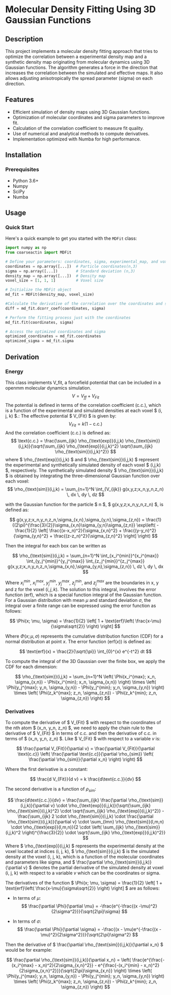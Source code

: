 # Molecular Density Fitting Using 3D Gaussian Functions

## Description
This project implements a molecular density fitting approach that tries to optimize the correlation between a experimental density map and a synthetic density map originating from molecular dynamics using 3D Gaussian functions. The algorithm generates a force in the direction that increases the correlation between the simulated and effective maps. It also allows adjusting anisotropically the spread parameter (sigma) on each direction. 

## Features
- Efficient simulation of density maps using 3D Gaussian functions.
- Optimization of molecular coordinates and sigma parameters to improve fit.
- Calculation of the correlation coefficient to measure fit quality.
- Use of numerical and analytical methods to compute derivatives.
- Implementation optimized with Numba for high performance.

## Installation

### Prerequisites
- Python 3.6+
- Numpy
- SciPy
- Numba

## Usage

### Quick Start
Here's a quick example to get you started with the `MDFit` class:

```python
import numpy as np
from coarseactin import MDFit

# Define your parameters: coordinates, sigma, experimental_map, and voxel_size
coordinates = np.array([...])  # Particle coordinates(n,3)
sigma = np.array([...])        # Standard deviation (n,3) 
density_map = np.array([...])  # Density map
voxel_size = [1, 1, 1]         # Voxel size

# Initialize the MDFit object
md_fit = MDFit(density_map, voxel_size)

#Calculate the derivative of the correlation over the coordinates and sigma
diff = md_fit.dcorr_coef(coordinates, sigma)

# Perform the fitting process just with the coordinates
md_fit.fit(coordinates, sigma)

# Access the optimized coordinates and sigma
optimized_coordinates = md_fit.coordinates
optimized_sigma = md_fit.sigma
```

## Derivation

### Energy

This class implements V_fit, a forcefield potential that can be included in a openmm molecular dynamics simulation. 
$$ V = V_{ff} +V_{Fit}$$
The potential is defined in terms of the correlation coefficient (c.c.), which is a function of the experimental and simulated densities at each voxel $ (i, j, k) $.:
The effective potential $ V_{Fit} $ is given by:
$$ V_{Fit} = k (1 - \text{c.c.}) $$
And the correlation coefficient (c.c.) is defined as:
$$ \text{c.c.} = \frac{\sum_{ijk} \rho_{\text{exp}}(i,j,k) \rho_{\text{sim}}(i,j,k)}{\sqrt{\sum_{ijk} \rho_{\text{exp}}(i,j,k)^2} \sqrt{\sum_{ijk} \rho_{\text{sim}}(i,j,k)^2}} $$
where $ \rho_{\text{exp}}(i,j,k) $ and $ \rho_{\text{sim}}(i,j,k) $ represent the experimental and synthetically simulated density of each voxel $ (i,j,k) $, respectively.
The synthetically simulated density $ \rho_{\text{sim}}(i,j,k) $ is obtained by integrating the three-dimensional Gaussian function over each voxel:
$$ \rho_{\text{sim}}(i,j,k) = \sum_{n=1}^N \int_{V_{ijk}} g(x,y,z;x_n,y_n,z_n) \, dx \, dy \, dz $$

with the Gaussian function for the particle $ n $, $ g(x,y,z;x_n,y_n,z_n) $, is defined as:

$$
g(x,y,z;x_n,y_n,z_n,\sigma_{x,n},\sigma_{y,n},\sigma_{z,n})  = \frac{1}{(2\pi)^{\frac{3}{2}}\sigma_{x,n}\sigma_{y,n}\sigma_{z,n}} \exp\left( -\frac{1}{2} \left[ \frac{(x-x_n)^2}{\sigma_{x,n}^2} + \frac{(y-y_n)^2}{\sigma_{y,n}^2} + \frac{(z-z_n)^2}{\sigma_{z,n}^2} \right] \right)
$$

Then the integral for each box can be written as 

$$ \rho_{\text{sim}}(i,j,k) = \sum_{n=1}^N \int_{x_i^{min}}^{x_i^{max}} \int_{y_j^{min}}^{y_j^{max}} \int_{z_j^{min}}^{z_j^{max}} g(x,y,z;x_n,y_n,z_n,\sigma_{x,n},\sigma_{y,n},\sigma_{z,n}) \, dz \, dy \, dx $$

Where $x_i^{min}$, $x_i^{max}$, $y_j^{min}$, $y_j^{max}$, $z_j^{min}$, and $z_j^{max}$ are the boundaries in x, y and z for the voxel $(i,j,k)$. The solution to this integral, involves the error function ($\text{erf}$), which is a special function integral of the Gaussian function. For a Gaussian distribution with mean $\mu$ and standard deviation $\sigma$, the integral over a finite range can be expressed using the error function as follows:

$$ \Phi(x; \mu, \sigma) = \frac{1}{2} \left[ 1 + \text{erf}\left( \frac{x-\mu}{\sigma\sqrt{2}} \right) \right] $$

Where $\Phi(x; \mu, \sigma)$ represents the cumulative distribution function (CDF) for a normal distribution at point $x$. The error function ($\text{erf}(x)$) is defined as:

$$ \text{erf}(x) = \frac{2}{\sqrt{\pi}} \int_{0}^{x} e^{-t^2} dt $$

To compute the integral of the 3D Gaussian over the finite box, we apply the CDF for each dimension:

$$ \rho_{\text{sim}}(i,j,k) = \sum_{n=1}^N \left( \Phi(x_i^{max}; x_n, \sigma_{x,n}) - \Phi(x_i^{min}; x_n, \sigma_{x,n}) \right) \times \left( \Phi(y_j^{max}; y_n, \sigma_{y,n}) - \Phi(y_j^{min}; y_n, \sigma_{y,n}) \right) \times \left( \Phi(z_k^{max}; z_n, \sigma_{z,n}) - \Phi(z_k^{min}; z_n, \sigma_{z,n}) \right) $$

### Derivatives

To compute the derivative of $ V_{Fit} $ with respect to the coordinates of the nth atom $ (x_n, y_n, z_n) $, we need to apply the chain rule to the derivative of $ V_{Fit} $ in terms of c.c. and then the derivative of c.c. in terms of $ (x_n, y_n, z_n) $. Like $ V_{Fit} $ with respect to a variable $v$ is:

$$ \frac{\partial V_{Fit}}{\partial v} = \frac{\partial V_{Fit}}{\partial \text{c.c}} \left( \frac{\partial \text{c.c}}{\partial \rho_{sim}} \left( \frac{\partial \rho_{sim}}{\partial x_n} \right) \right) $$

Where the first derivative is a constant:

$$
\frac{d V_{Fit}}{d v} = k \frac{d\text{c.c.}}{dv}
$$

The second derivative is a function of $\rho_{sim}$:

$$
\frac{d\text{c.c.}}{dv} = \frac{\sum_{ijk} \frac{\partial \rho_{\text{sim}}(i,j,k)}{\partial v} \cdot \rho_{\text{exp}}(i,j,k)}{\sqrt{\sum_{ijk} \rho_{\text{sim}}(i,j,k)^2} \cdot \sqrt{\sum_{ijk} \rho_{\text{exp}}(i,j,k)^2}} - \frac{\sum_{ijk} 2 \cdot \rho_{\text{sim}}(i,j,k) \cdot \frac{\partial \rho_{\text{sim}}(i,j,k)}{\partial v} \cdot \sum_{lmn} \rho_{\text{sim}}(l,m,n) \cdot \rho_{\text{exp}}(l,m,n)}{2 \cdot \left( \sum_{ijk} \rho_{\text{sim}}(i,j,k)^2 \right)^{\frac{3}{2}} \cdot \sqrt{\sum_{ijk} \rho_{\text{exp}}(i,j,k)^2}}
$$
Where $ \rho_{\text{exp}}(i,j,k) $ represents the experimental density at the voxel located at indices (i, j, k), $ \rho_{\text{sim}}(i,j,k) $ is the simulated density at the voxel (i, j, k), which is a function of the molecular coordinates and parameters like sigma, and $ \frac{\partial \rho_{\text{sim}}(i,j,k)}{\partial v} $ denotes the partial derivative of the simulated density at voxel (i, j, k) with respect to a variable $v$ which can be the coordinates or sigma.

The derivatives of the function $ \Phi(x; \mu, \sigma) = \frac{1}{2} \left[ 1 + \text{erf}\left( \frac{x-\mu}{\sigma\sqrt{2}} \right) \right] $ are as follows:

- In terms of $\mu$:
$$ \frac{\partial \Phi}{\partial \mu} = -\frac{e^{-\frac{(x -\mu)^2}{2\sigma^2}}}{\sqrt{2\pi}\sigma} $$

- In terms of $\sigma$:
$$ \frac{\partial \Phi}{\partial \sigma} = -\frac{(x - \mu)e^{-\frac{(x - \mu)^2}{2\sigma^2}}}{\sqrt{2\pi}\sigma^2} $$

Then the derivative of $ \frac{\partial \rho_{\text{sim}}(i,j,k)}{\partial x_n} $ would be for example: 

$$
\frac{\partial \rho_{\text{sim}}(i,j,k)}{\partial x_n} = \left( \frac{e^{\frac{-(x_i^{max} - x_n)^2}{2\sigma_{x,n}^2}} - e^{\frac{-(x_i^{min} - x_n)^2}{2\sigma_{x,n}^2}}}{\sqrt{2\pi}\sigma_{x,n}} \right) \times \left( \Phi(y_j^{max}; y_n, \sigma_{y,n}) - \Phi(y_j^{min}; y_n, \sigma_{y,n}) \right) \times \left( \Phi(z_k^{max}; z_n, \sigma_{z,n}) - \Phi(z_k^{min}; z_n, \sigma_{z,n}) \right)
$$

